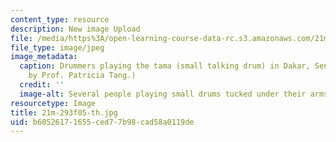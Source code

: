 ```yaml
---
content_type: resource
description: New image Upload
file: /media/https%3A/open-learning-course-data-rc.s3.amazonaws.com/21m-293-music-of-africa-fall-2005/b60526171655ced77b98cad58a0119de_21m-293f05-th.jpg
file_type: image/jpeg
image_metadata:
  caption: Drummers playing the tama (small talking drum) in Dakar, Senegal. (Photo
    by Prof. Patricia Tang.)
  credit: ''
  image-alt: Several people playing small drums tucked under their arms.
resourcetype: Image
title: 21m-293f05-th.jpg
uid: b6052617-1655-ced7-7b98-cad58a0119de
---
```

